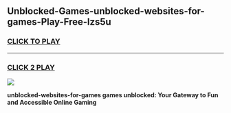 
## Unblocked-Games-unblocked-websites-for-games-Play-Free-lzs5u
<h3>
<a href="https://premium76.site?title=unblocked-websites-for-games&ref=09A">CLICK TO PLAY</a></h3>
<hr>

<h3>
<a href="https://premium76.site?title=unblocked-websites-for-games&ref=09A">CLICK 2 PLAY</a>
  
</h3>

<a href="https://premium76.site?title=unblocked-websites-for-games&ref=09A"><img src="https://clearcache.store/games.png"></a>


**unblocked-websites-for-games games unblocked: Your Gateway to Fun and Accessible Online Gaming**
